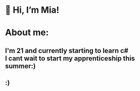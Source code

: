 <h1>👋 Hi, I’m Mia!<h1>
About me:
   <h2>I'm 21 and currently starting to learn c# <br>
       I cant wait to start my apprenticeship this summer:)<h2>
     :)<!---
MH0104/MH0104 is a ✨ special ✨ repository because its `README.md` (this file) appears on your GitHub profile.
You can click the Preview link to take a look at your changes.
--->
